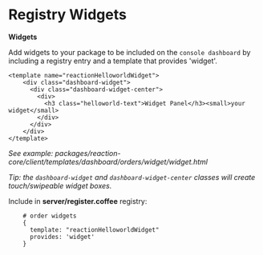 # Registry Widgets
**Widgets**

Add widgets to your package to be included on the `console dashboard` by including a registry entry and a template that provides 'widget'.

```
<template name="reactionHelloworldWidget">
    <div class="dashboard-widget">
      <div class="dashboard-widget-center">
        <div>
          <h3 class="helloworld-text">Widget Panel</h3><small>your widget</small>
        </div>
      </div>
    </div>
</template>
```

_See example: packages/reaction-core/client/templates/dashboard/orders/widget/widget.html_

_Tip: the `dashboard-widget` and `dashboard-widget-center` classes will create touch/swipeable widget boxes._

Include in **server/register.coffee** registry:

```
    # order widgets
    {
      template: "reactionHelloworldWidget"
      provides: 'widget'
    }
```
